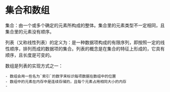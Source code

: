 # 集合和数组

集合：由一个或多个确定的元素所构成的整体。集合里的元素类型不一定相同，且集合里的元素没有顺序。

列表（又称线性列表）的定义为：是一种数据项构成的有限序列，即按照一定的线性顺序，排列而成的数据项的集合。列表的概念是在集合的特征上形成的，它具有顺序，且长度是可变的。

数组是列表的实现方式之一：

    - 数组会用一些名为`索引`的数字来标识每项数据在数组中的位置
    - 数组中的元素在内存中是连续存储的，且每个元素占用相同大小的内存
    - 
